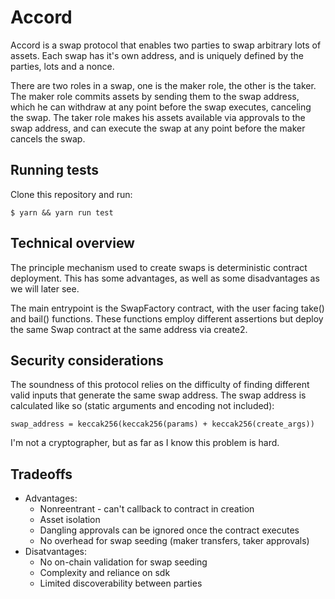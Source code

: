 # Accord

Accord is a swap protocol that enables two parties to swap arbitrary lots of assets.
Each swap has it's own address, and is uniquely defined by the parties, lots and a nonce.

There are two roles in a swap, one is the maker role, the other is the taker.
The maker role commits assets by sending them to the swap address, which he can withdraw at any point before the swap executes, canceling the swap.
The taker role makes his assets available via approvals to the swap address, and can execute the swap at any point before the maker cancels the swap.

## Running tests
Clone this repository and run:

`$ yarn && yarn run test`

## Technical overview

The principle mechanism used to create swaps is deterministic contract deployment.
This has some advantages, as well as some disadvantages as we will later see.

The main entrypoint is the SwapFactory contract, with the user facing take() and bail() functions.
These functions employ different assertions but deploy the same Swap contract at the same address via create2.

## Security considerations

The soundness of this protocol relies on the difficulty of finding different valid inputs that generate the same swap address. The swap address is calculated like so (static arguments and encoding not included):

`swap_address = keccak256(keccak256(params) + keccak256(create_args))`

I'm not a cryptographer, but as far as I know this problem is hard.

## Tradeoffs

- Advantages:
    - Nonreentrant - can't callback to contract in creation
    - Asset isolation
    - Dangling approvals can be ignored once the contract executes
    - No overhead for swap seeding (maker transfers, taker approvals)
- Disatvantages:
    - No on-chain validation for swap seeding
    - Complexity and reliance on sdk
    - Limited discoverability between parties

